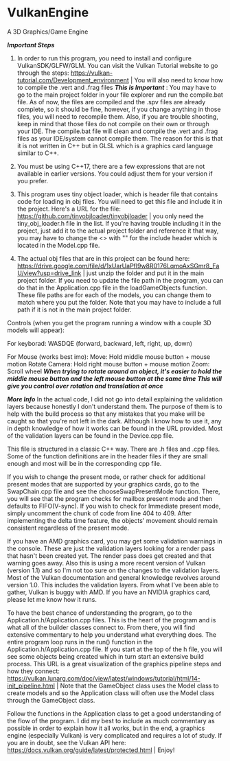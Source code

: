 # VulkanEngine
 A 3D Graphics/Game Engine

***Important Steps***
 1. In order to run this program, you need to install and configure VulkanSDK/GLFW/GLM. You can visit the Vulkan Tutorial website to go through the steps: https://vulkan-tutorial.com/Development_environment | You will also need to know how to compile the .vert and .frag files ***This is Important*** : You may have to go to the main project folder in your file explorer and run the compile.bat file. As of now, the files are compiled and the .spv files are already complete, so it should be fine, however, if you change anything in those files, you will need to recompile them. Also, if you are trouble shooting, keep in mind that those files do not compile on their own or through your IDE. The compile.bat file will clean and compile the .vert and .frag files as your IDE/system cannot compile them. The reason for this is that it is not written in C++ but in GLSL which is a graphics card language similar to C++. 
 
 2. You must be using C++17, there are a few expressions that are not available in earlier versions. You could adjust them for your version if you prefer. 
 
 3. This program uses tiny object loader, which is header file that contains code for loading in obj files. You will need to get this file and include it in the project. Here's a URL for the file: https://github.com/tinyobjloader/tinyobjloader | you only need the tiny_obj_loader.h file in the list. If you're having trouble including it in the project, just add it to the actual project folder and reference it that way, you may have to change the <> with "" for the include header which is located in the Model.cpp file. 
 
 4. The actual obj files that are in this project can be found here: https://drive.google.com/file/d/1xUarUaPfl9w8R0176LqmoAxSGmr8_FaU/view?usp=drive_link | just unzip the folder and put it in the main project folder. If you need to update the file path in the program, you can do that in the Application.cpp file in the loadGameObjects function. These file paths are for each of the models, you can change them to match where you put the folder. Note that you may have to include a full path if it is not in the main project folder.

 Controls (when you get the program running a window with a couple 3D models will appear):

 For keyborad: WASDQE (forward, backward, left, right, up, down)

 For Mouse (works best imo):
 Move: Hold middle mouse button + mouse motion
 Rotate Camera: Hold right mouse button + mouse motion
 Zoom: Scroll wheel
                        ***When trying to rotate around an object, it's easier to hold the***
                        ***middle mouse button and the left mouse button at the same time***
                        ***This will give you control over rotation and translation at once***
 
 ***More Info***
 In the actual code, I did not go into detail explaining the validation layers because honestly I don't understand them. The purpose of them is to help with the build process so that any mistakes that you make will be caught so that you're not left in the dark. Although I know how to use it, any in depth knowledge of how it works can be found in the URL provided. Most of the validation layers can be found in the Device.cpp file.

 This file is structured in a classic C++ way. There are .h files and .cpp files. Some of the function definitions are in the header files if they are small enough and most will be in the corresponding cpp file.

 If you wish to change the present mode, or rather check for additional present modes that are supported by your graphics cards, go to the SwapChain.cpp file and see the chooseSwapPresentMode function. There, you will see that the program checks for mailbox present mode and then defaults to FIFO(V-sync). If you wish to check for Immediate present mode, simply uncomment the chunk of code from line 404 to 409. After implementing the delta time feature, the objects' movement should remain consistent regardless of the present mode.

 If you have an AMD graphics card, you may get some validation warnings in the console. These are just the validation layers looking for a render pass that hasn't been created yet. The render pass does get created and that warning goes away. Also this is using a more recent version of Vulkan (version 1.1) and so I'm not too sure on the changes to the validation layers. Most of the Vulkan documentation and general knowledge revolves around version 1.0. This includes the validation layers. From what I've been able to gather, Vulkan is  buggy with AMD. If you have an NVIDIA graphics card, please let me know how it runs.

To have the best chance of understanding the program, go to the Application.h/Application.cpp files. This is the heart of the program and is what all of the builder classes connect to. From there, you will find extensive commentary to help you understand what everything does. The entire program loop runs in the run() function in the Application.h/Application.cpp file. If you start at the top of the h file, you will see some objects being created which in turn start an extensive build process. This URL is a great visualization of the graphics pipeline steps and how they connect: https://vulkan.lunarg.com/doc/view/latest/windows/tutorial/html/14-init_pipeline.html | Note that the GameObject class uses the Model class to create models and so the Application class will often use the Model class through the GameObject class.

Follow the functions in the Application class to get a good understanding of the flow of the program. I did my best to include as much commentary as possible in order to explain how it all works, but in the end, a graphics engine (especially Vulkan) is very complicated and requires a lot of study. If you are in doubt, see the Vulkan API here: https://docs.vulkan.org/guide/latest/protected.html | Enjoy!
